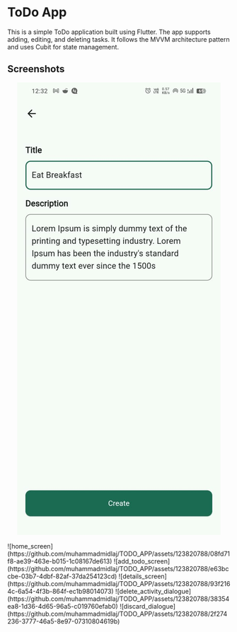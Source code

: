 # ToDo App

This is a simple ToDo application built using Flutter. The app supports adding, editing, and deleting tasks. It follows the MVVM  architecture pattern and uses Cubit for state management.


## Screenshots
<p align="center">
  <a href="https://opensource.org/licenses/MIT"><img alt="Home Screen" src="https://github.com/muhammadmidlaj/TODO_APP/blob/main/screenshots/add_todo_screen.jpg"/></a>
 
</p>
![home_screen](https://github.com/muhammadmidlaj/TODO_APP/assets/123820788/08fd71f8-ae39-463e-b015-1c08167de613)
![add_todo_screen](https://github.com/muhammadmidlaj/TODO_APP/assets/123820788/e63bccbe-03b7-4dbf-82af-37da254123cd)
![details_screen](https://github.com/muhammadmidlaj/TODO_APP/assets/123820788/93f2164c-6a54-4f3b-864f-ec1b98014073)
![delete_activity_dialogue](https://github.com/muhammadmidlaj/TODO_APP/assets/123820788/38354ea8-1d36-4d65-96a5-c019760efab0)
![discard_dialogue](https://github.com/muhammadmidlaj/TODO_APP/assets/123820788/2f274236-3777-46a5-8e97-07310804619b)
